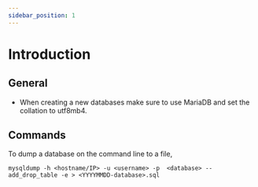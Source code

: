 ```yaml
---
sidebar_position: 1
---
```

 
# Introduction

## General
- When creating a new databases make sure to use MariaDB and set the collation to utf8mb4.

## Commands
To dump a database on the command line to a file,
```mysql
mysqldump -h <hostname/IP> -u <username> -p  <database> --add_drop_table -e > <YYYYMMDD-database>.sql
```